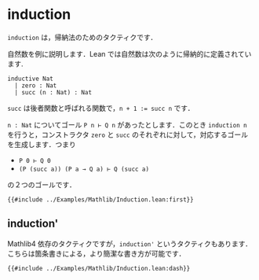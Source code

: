 # induction

`induction` は，帰納法のためのタクティクです．

自然数を例に説明します．Lean では自然数は次のように帰納的に定義されています.

```lean
inductive Nat
  | zero : Nat
  | succ (n : Nat) : Nat
```

`succ` は後者関数と呼ばれる関数で，`n + 1 := succ n` です．

`n : Nat` についてゴール `P n ⊢ Q n` があったとします．このとき `induction n` を行うと，コンストラクタ `zero` と `succ` のそれぞれに対して，対応するゴールを生成します．つまり

* `P 0 ⊢ Q 0`
* `(P (succ a)) (P a → Q a) ⊢ Q (succ a)`

の２つのゴールです．

```lean
{{#include ../Examples/Mathlib/Induction.lean:first}}
```

## induction'

Mathlib4 依存のタクティクですが，`induction'` というタクティクもあります．こちらは箇条書きによる，より簡潔な書き方が可能です．

```lean
{{#include ../Examples/Mathlib/Induction.lean:dash}}
```
